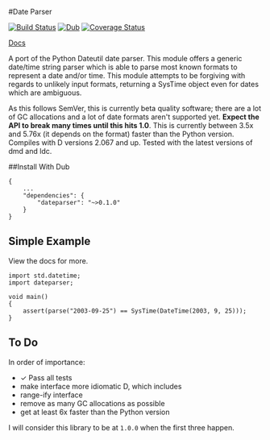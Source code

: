 #Date Parser

[![Build Status](https://travis-ci.org/JackStouffer/date-parser.svg?branch=master)](https://travis-ci.org/JackStouffer/date-parser) [![Dub](https://img.shields.io/dub/v/dateparser.svg)](http://code.dlang.org/packages/dateparser) [![Coverage Status](https://coveralls.io/repos/github/JackStouffer/date-parser/badge.svg?branch=master)](https://coveralls.io/github/JackStouffer/date-parser?branch=master)

[Docs](https://jackstouffer.github.io/date-parser/)

A port of the Python Dateutil date parser. This module offers a generic date/time string parser which is able to parse most known formats to represent a date and/or time. This module attempts to be forgiving with regards to unlikely input formats, returning a SysTime object even for dates which are ambiguous.

As this follows SemVer, this is currently beta quality software; there are a lot of GC allocations and a lot of date formats aren't supported yet. **Expect the API to break many times until this hits 1.0**. This is currently between 3.5x and 5.76x (it depends on the format) faster than the Python version. Compiles with D versions 2.067 and up. Tested with the latest versions of dmd and ldc.

##Install With Dub

```
{
    ...
    "dependencies": {
        "dateparser": "~>0.1.0"
    }
}
```

## Simple Example

View the docs for more.

```
import std.datetime;
import dateparser;

void main()
{
    assert(parse("2003-09-25") == SysTime(DateTime(2003, 9, 25)));
}
```

## To Do

In order of importance:

- ✓ Pass all tests
- make interface more idiomatic D, which includes
- range-ify interface
- remove as many GC allocations as possible
- get at least 6x faster than the Python version

I will consider this library to be at `1.0.0` when the first three happen.

